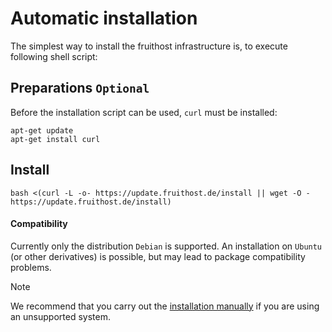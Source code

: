 # Automatic installation
The simplest way to install the fruithost infrastructure is, to execute following shell script:

## Preparations `Optional`
Before the installation script can be used, `curl` must be installed:
```shell
apt-get update
apt-get install curl
```

## Install

```shell
bash <(curl -L -o- https://update.fruithost.de/install || wget -O - https://update.fruithost.de/install)
```

#### Compatibility
Currently only the distribution `Debian` is supported. An installation on `Ubuntu` (or other derivatives) is possible, but may lead to package compatibility problems.

> [!NOTE]
> We recommend that you carry out the [installation manually](Manual%20Installation.md) if you are using an unsupported system.
